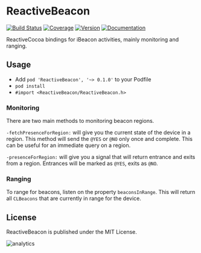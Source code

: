 # ReactiveBeacon
[![Build Status](http://img.shields.io/travis/eliperkins/ReactiveBeacon.svg?style=flat)](https://travis-ci.org/eliperkins/ReactiveBeacon)
[![Coverage](http://img.shields.io/coveralls/eliperkins/ReactiveBeacon.svg?style=flat)](https://coveralls.io/r/eliperkins/ReactiveBeacon?branch=master)
[![Version](http://img.shields.io/cocoapods/v/ReactiveBeacon.svg?style=flat)](http://cocoadocs.org/docsets/ReactiveBeacon)
[![Documentation](http://img.shields.io/cocoapods/p/ReactiveBeacon.svg?style=flat)](http://cocoadocs.org/docsets/ReactiveBeacon)

ReactiveCocoa bindings for iBeacon activities, mainly monitoring and ranging.

## Usage

* Add `pod 'ReactiveBeacon', '~> 0.1.0'` to your Podfile
* `pod install`
* `#import <ReactiveBeacon/ReactiveBeacon.h>`

### Monitoring

There are two main methods to monitoring beacon regions.

`-fetchPresenceForRegion:` will give you the current state of the device in a region. This method will send the `@YES` or `@NO` only once and complete. This can be useful for an immediate query on a region.

`-presenceForRegion:` will give you a signal that will return entrance and exits from a region. Entrances will be marked as `@YES`, exits as `@NO`.

### Ranging

To range for beacons, listen on the property `beaconsInRange`. This will return all `CLBeacons` that are currently in range for the device.

## License

ReactiveBeacon is published under the MIT License.

![analytics](https://ga-beacon.appspot.com/UA-47801301-3/ReactiveBeacon/README?pixel)
